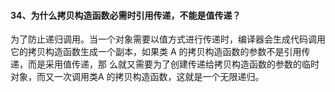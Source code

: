 #### 34、为什么拷⻉构造函数必需时引⽤传递，不能是值传递？

为了防⽌递归调⽤。当⼀个对象需要以值⽅式进⾏传递时，编译器会⽣成代码调⽤它的拷⻉构造函数⽣成⼀个副本，如果类 A 的拷⻉构造函数的参数不是引⽤传递，⽽是采⽤值传递，那 么就⼜需要为了创建传递给拷⻉构造函数的参数的临时对象，⽽⼜⼀次调⽤类A 的拷⻉构造函数，这就是⼀个⽆限递归。

#### 